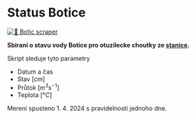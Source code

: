 # Status Botice

[![🌊 Botic scraper ](https://github.com/petrkucerak/botic-teplota/actions/workflows/botic-scraper.yml/badge.svg)](https://github.com/petrkucerak/botic-teplota/actions/workflows/botic-scraper.yml)

**Sbirani o stavu vody Botice pro otuzilecke choutky ze [stanice](https://hydro.chmi.cz/hppsoldv/popup_hpps_prfdyn.php?seq=37816755).**

Skript sleduje tyto parametry
 - Datum a čas
 - Stav [$cm$]
 - Průtok [$m^3s^{-1}$]
 - Teplota [$°C$]

Mereni spusteno 1. 4. 2024 s pravidelnosti jednoho dne.